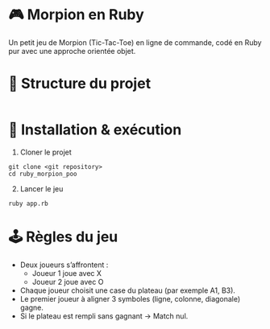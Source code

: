 # 🎮 Morpion en Ruby

Un petit jeu de Morpion (Tic-Tac-Toe) en ligne de commande, codé en Ruby pur avec une approche orientée objet.

# 📂 Structure du projet
````

````
# 🚀 Installation & exécution
1. Cloner le projet
````
git clone <git repository>
cd ruby_morpion_poo
````
2. Lancer le jeu
````
ruby app.rb
````

# 🕹️ Règles du jeu
- Deux joueurs s’affrontent :
    - Joueur 1 joue avec X
    - Joueur 2 joue avec O
- Chaque joueur choisit une case du plateau (par exemple A1, B3).
- Le premier joueur à aligner 3 symboles (ligne, colonne, diagonale) gagne.
- Si le plateau est rempli sans gagnant → Match nul.

